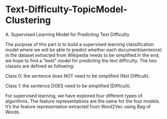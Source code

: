# Text-Difficulty-TopicModel-Clustering

A. Supervised Learning Model for Predicting Text Difficulty


The purpose of this part is to build a supervised learning classification model where we will be able to predict whether each document(sentence) in the dataset extracted from Wikipedia needs to be simplified.In the end, we hope to find a "best" model for predicting the text difficulty. The two classes are defined as following:

Class 0: the sentence does NOT need to be simplified (Not Difficult).

Class 1: the sentence DOES need to be simplified (Difficult).

For supervised learning, we have explored four different types of algorithms. The feature representations are the same for the four models. It’s the feature representation extracted from Word2Vec using Bag of Words.



